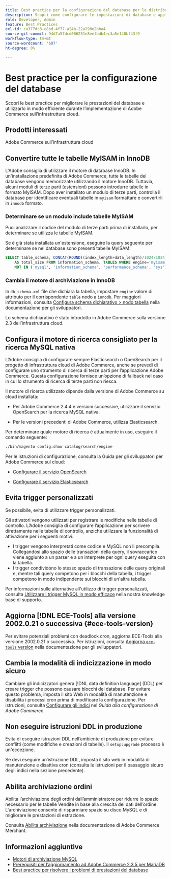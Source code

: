 ```yaml
---
title: Best practice per la configurazione del database per le distribuzioni cloud
description: Scopri come configurare le impostazioni di database e applicazioni per migliorare le prestazioni durante l’implementazione di Adobe Commerce sull’infrastruttura cloud.
role: Developer, Admin
feature: Best Practices
exl-id: ca377dc8-c8bd-4f77-a24b-22a298e2bba4
source-git-commit: 94d7a57dcd006251e8eefbdb4ec3a5e140bf43f9
workflow-type: tm+mt
source-wordcount: '687'
ht-degree: 0%

---
```


# Best practice per la configurazione del database

Scopri le best practice per migliorare le prestazioni del database e utilizzarlo in modo efficiente durante l’implementazione di Adobe Commerce sull’infrastruttura cloud.

## Prodotti interessati

Adobe Commerce sull’infrastruttura cloud

## Convertire tutte le tabelle MyISAM in InnoDB

L&#39;Adobe consiglia di utilizzare il motore di database InnoDB. In un&#39;installazione predefinita di Adobe Commerce, tutte le tabelle del database vengono memorizzate utilizzando il motore InnoDB. Tuttavia, alcuni moduli di terze parti (estensioni) possono introdurre tabelle in formato MyISAM. Dopo aver installato un modulo di terze parti, controlla il database per identificare eventuali tabelle in `myisam` formattare e convertirli in `innodb` formato.

### Determinare se un modulo include tabelle MyISAM

Puoi analizzare il codice del modulo di terze parti prima di installarlo, per determinare se utilizza le tabelle MyISAM.

Se è già stata installata un&#39;estensione, eseguire la query seguente per determinare se nel database sono presenti tabelle MyISAM:

```sql
SELECT table_schema, CONCAT(ROUND((index_length+data_length)/1024/1024),'MB')
    AS total_size FROM information_schema. TABLES WHERE engine='myisam' AND table_schema
    NOT IN ('mysql', 'information_schema', 'performance_schema', 'sys');
```

### Cambia il motore di archiviazione in InnoDB

In `db_schema.xml` file che dichiara la tabella, impostare `engine` valore di attributo per il corrispondente `table` nodo a `innodb`. Per maggiori informazioni, consulta [Configura schema dichiarativo > nodo tabella](https://developer.adobe.com/commerce/php/development/components/declarative-schema/configuration/) nella documentazione per gli sviluppatori.

Lo schema dichiarativo è stato introdotto in Adobe Commerce sulla versione 2.3 dell’infrastruttura cloud.

## Configura il motore di ricerca consigliato per la ricerca MySQL nativa

L’Adobe consiglia di configurare sempre Elasticsearch o OpenSearch per il progetto di infrastruttura cloud di Adobe Commerce, anche se prevedi di configurare uno strumento di ricerca di terze parti per l’applicazione Adobe Commerce. Questa configurazione fornisce un’opzione di fallback nel caso in cui lo strumento di ricerca di terze parti non riesca.

Il motore di ricerca utilizzato dipende dalla versione di Adobe Commerce su cloud installata:

- Per Adobe Commerce 2.4.4 e versioni successive, utilizzare il servizio OpenSearch per la ricerca MySQL nativa.

- Per le versioni precedenti di Adobe Commerce, utilizza Elasticsearch.

Per determinare quale motore di ricerca è attualmente in uso, eseguire il comando seguente:

```bash
./bin/magento config:show catalog/search/engine
```

Per le istruzioni di configurazione, consulta la Guida per gli sviluppatori per Adobe Commerce sul cloud:

- [Configurare il servizio OpenSearch](https://devdocs.magento.com/cloud/project/services-opensearch.html)

- [Configurare il servizio Elasticsearch](https://devdocs.magento.com/cloud/project/services-elastic.html)

## Evita trigger personalizzati

Se possibile, evita di utilizzare trigger personalizzati.

Gli attivatori vengono utilizzati per registrare le modifiche nelle tabelle di controllo. L’Adobe consiglia di configurare l’applicazione per scrivere direttamente nelle tabelle di controllo, anziché utilizzare la funzionalità di attivazione per i seguenti motivi:

- I trigger vengono interpretati come codice e MySQL non li precompila. Collegandosi allo spazio delle transazioni della query, il sovraccarico viene aggiunto a un parser e a un interprete per ogni query eseguita con la tabella.
- I trigger condividono lo stesso spazio di transazione delle query originali e, mentre tali query competono per i blocchi della tabella, i trigger competono in modo indipendente sui blocchi di un&#39;altra tabella.

Per informazioni sulle alternative all&#39;utilizzo di trigger personalizzati, consulta [Utilizzare i trigger MySQL in modo efficace](mysql-triggers-usage.md) nella nostra knowledge base di supporto.

## Aggiorna [!DNL ECE-Tools] alla versione 2002.0.21 o successiva {#ece-tools-version}

Per evitare potenziali problemi con deadlock cron, aggiorna ECE-Tools alla versione 2002.0.21 o successiva. Per istruzioni, consulta [Aggiorna `ece-tools` version](https://devdocs.magento.com/cloud/project/ece-tools-update.html) nella documentazione per gli sviluppatori.

## Cambia la modalità di indicizzazione in modo sicuro

<!--This best practice might belong in the Maintenance phase. Database lock prevention might be consolidated under a single heading-->

Cambiare gli indicizzatori genera [!DNL data definition language] (DDL) per creare trigger che possono causare blocchi del database. Per evitare questo problema, imposta il sito Web in modalità di manutenzione e disabilita i processi cron prima di modificare la configurazione.
Per istruzioni, consulta [Configurare gli indici](https://experienceleague.adobe.com/docs/commerce-operations/configuration-guide/cli/manage-indexers.html#configure-indexers-1) nel *Guida alla configurazione di Adobe Commerce*.

## Non eseguire istruzioni DDL in produzione

Evita di eseguire istruzioni DDL nell’ambiente di produzione per evitare conflitti (come modifiche e creazioni di tabelle). Il `setup:upgrade` processo è un&#39;eccezione.

Se devi eseguire un’istruzione DDL, imposta il sito web in modalità di manutenzione e disattiva cron (consulta le istruzioni per il passaggio sicuro degli indici nella sezione precedente).

## Abilita archiviazione ordini

Abilita l’archiviazione degli ordini dall’amministratore per ridurre lo spazio necessario per le tabelle Vendite in base alla crescita dei dati dell’ordine. L&#39;archiviazione consente di risparmiare spazio su disco MySQL e di migliorare le prestazioni di estrazione.

Consulta [Abilita archiviazione](https://experienceleague.adobe.com/docs/commerce-admin/stores-sales/order-management/orders/order-archive.html) nella documentazione di Adobe Commerce Merchant.

## Informazioni aggiuntive

- [Motori di archiviazione MySQL](https://dev.mysql.com/doc/refman/8.0/en/storage-engines.html)
- [Prerequisiti per l’aggiornamento ad Adobe Commerce 2.3.5 per MariaDB](../maintenance/commerce-235-upgrade-prerequisites-mariadb.md)
- [Best practice per risolvere i problemi di prestazioni del database](../maintenance/resolve-database-performance-issues.md)
